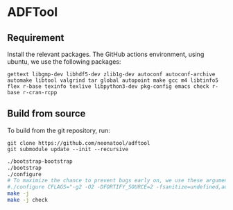 # ADFTool

## Requirement

Install the relevant packages. The GitHub actions environment, using
ubuntu, we use the following packages:

`gettext libgmp-dev libhdf5-dev zlib1g-dev autoconf autoconf-archive
automake libtool valgrind tar global autopoint make gcc m4 libtinfo5
flex r-base texinfo texlive libpython3-dev pkg-config emacs check
r-base r-cran-rcpp`

## Build from source

To build from the git repository, run:

```
git clone https://github.com/neonatool/adftool
git submodule update --init --recursive
```

```sh
./bootstrap-bootstrap
./bootstrap
./configure
# To maximize the chance to prevent bugs early on, we use these arguments:
#./configure CFLAGS="-g2 -O2 -DFORTIFY_SOURCE=2 -fsanitize=undefined,address -fsanitize-undefined-trap-on-error -Wall -Wextra"
make -j
make -j check
```
